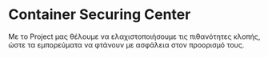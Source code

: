 # Container Securing Center
Με τo Project μας θέλουμε να ελαχιστοποιήσουμε τις πιθανότητες κλοπής, ώστε τα εμπορεύματα να φτάνουν με ασφάλεια στον προορισμό τους.  
